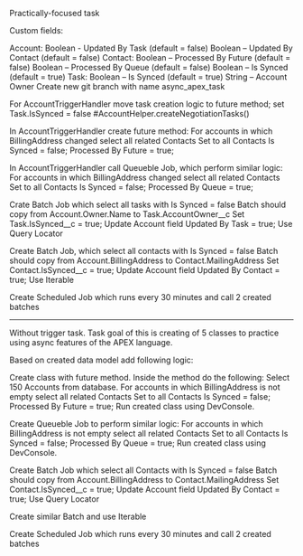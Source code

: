 Practically-focused task

Custom fields:

Account:  Boolean -  Updated By Task (default = false)        Boolean – Updated By Contact (default = false)
Contact:  Boolean – Processed By Future (default = false)     Boolean – Processed By Queue (default = false)       Boolean – Is Synced (default = true)
Task:     Boolean – Is Synced (default = true)                String – Account Owner
Create new git branch with name async_apex_task

For AccountTriggerHandler move task creation logic to future method; set Task.IsSynced = false #AccountHelper.createNegotiationTasks()

In AccountTriggerHandler create future method:
For accounts in which BillingAddress changed select all related Contacts 
Set to all Contacts Is Synced = false; Processed By Future = true;

In AccountTriggerHandler call Queueble Job, which perform similar logic:
For accounts in which BillingAddress changed select all related Contacts
Set to all Contacts Is Synced = false; Processed By Queue = true;

Crate Batch Job which select all tasks with  Is Synced = false
Batch should copy from Account.Owner.Name to Task.AccountOwner__c
Set Task.IsSynced__c = true;
Update Account field Updated By Task = true;
Use Query Locator

Create Batch Job, which select all contacts with Is Synced = false
Batch should copy from Account.BillingAddress to Contact.MailingAddress
Set Contact.IsSynced__c = true;
Update Account field Updated By Contact = true;
Use Iterable

Create Scheduled Job which runs every 30 minutes and call 2 created batches

*** 

Without trigger task.
Task goal of this is creating of 5 classes to practice using async features of the APEX language.

Based on created data model add following logic:

Create class with future method. Inside the method do the following:
Select 150 Accounts from database.
For accounts in which BillingAddress is not empty select all related Contacts 
Set to all Contacts Is Synced = false; Processed By Future = true;
Run created class using DevConsole.

Create Queueble Job to perform similar logic:
For accounts in which BillingAddress is not empty select all related Contacts
Set to all Contacts Is Synced = false; Processed By Queue = true;
Run created class using DevConsole.

Create Batch Job which select all Сontacts with Is Synced = false
Batch should copy from Account.BillingAddress to Contact.MailingAddress
Set Contact.IsSynced__c = true;
Update Account field Updated By Contact = true;
Use Query Locator

Create similar Batch and use Iterable

Create Scheduled Job which runs every 30 minutes and call 2 created batches
